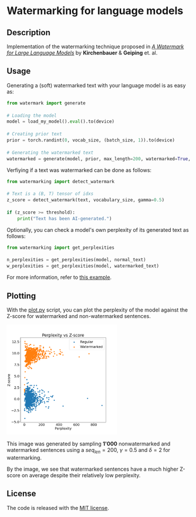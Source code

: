 # Watermarking for language models
## Description
Implementation of the watermarking technique proposed in [*A Watermark for Large Language Models*](https://arxiv.org/abs/2301.10226v2)
by **Kirchenbauer** & **Geiping** et. al.

## Usage
Generating a (soft) watermarked text with your language model is as easy as:

```python
from watermark import generate

# Loading the model
model = load_my_model().eval().to(device)

# Creating prior text
prior = torch.randint(0, vocab_size, (batch_size, 1)).to(device)

# Generating the watermarked text
watermarked = generate(model, prior, max_length=200, watermarked=True, gamma=0.5, delta=2)
```

Verfiying if a text was watermarked can be done as follows:

```python
from watermarking import detect_watermark

# Text is a (B, T) tensor of idxs
z_score = detect_watermark(text, vocabulary_size, gamma=0.5)

if (z_score >= threshold):
    print("Text has been AI-generated.")
```

Optionally, you can check a model's own perplexity of its generated text as follows:

```python
from watermarking import get_perplexities

n_perplexities = get_perplexities(model, normal_text)
w_perplexities = get_perplexities(model, watermarked_text)
```


For more information, refer to [this example](./../src/main.py).

## Plotting

With the [plot.py](./../src/plot.py) script, you can plot the perplexity of the model against the Z-score for watermarked and non-watermarked sentences.

<img src="./imgs/perplexity_vs_zscore_(n=1000,%20seq_len=200,%20gamma=0.5,%20delta=2.0).png" width=300px />

This image was generated by sampling **1'000** nonwatermarked and watermarked sentences using a $seq_{len}=200$, $\gamma = 0.5$ and $\delta=2$ for watermarking.

By the image, we see that watermarked sentences have a much higher Z-score on average despite their relatively low perplexity.


## License
The code is released with the [MIT license](./../LICENSE).
